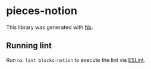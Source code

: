 # pieces-notion

This library was generated with [Nx](https://nx.dev).

## Running lint

Run `nx lint blocks-notion` to execute the lint via [ESLint](https://eslint.org/).

